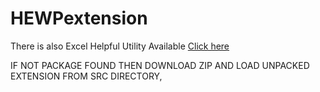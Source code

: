 # HEWPextension
There is also Excel Helpful Utility Available [Click here](https://github.com/mrgargsir/HEWPExcelADDins)

IF NOT PACKAGE FOUND THEN DOWNLOAD ZIP AND LOAD UNPACKED EXTENSION FROM SRC DIRECTORY,
